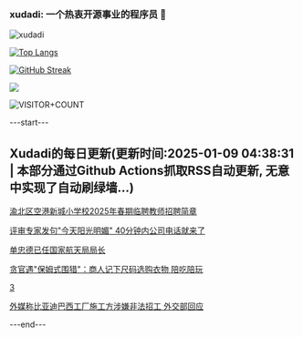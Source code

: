 ### xudadi: 一个热衷开源事业的程序员 👋

![xudadi](https://github-readme-stats-git-masterorgs-github-readme-stats-team.vercel.app/api?username=xudadi)

[![Top Langs](https://github-readme-stats.vercel.app/api/top-langs/?username=xudadi)](https://github.com/anuraghazra/github-readme-stats)

[![GitHub Streak](https://streak-stats.demolab.com?user=xudadi&locale=zh_Hans)](https://git.io/streak-stats)

![](https://raw.githubusercontent.com/xudadi/xudadi/main/assets/github-contribution-grid-snake.svg)

![VISITOR+COUNT](https://komarev.com/ghpvc/?username=xudadi&label=VISITOR+COUNT)


---start---

## Xudadi的每日更新(更新时间:2025-01-09 04:38:31 | 本部分通过Github Actions抓取RSS自动更新, 无意中实现了自动刷绿墙...)

[渝北区空港新城小学校2025年春期临聘教师招聘简章](https://www.gongkaoleida.com/article/2259459)

[评审专家发句"今天阳光明媚" 40分钟内公司电话就来了](https://m.163.com/news/article/JLDLD91O0530WJIN.html)

[单忠德已任国家航天局局长](https://m.163.com/news/article/JLDLPOD80534A4SC.html)

[贪官遇"保姆式围猎"：商人记下尺码选购衣物 陪吃陪玩](https://m.163.com/news/article/JLDK85O50534A4SC.html)

[3](https://m.163.com/touch/news/sub/domestic)

[外媒称比亚迪巴西工厂施工方涉嫌非法招工 外交部回应](https://m.163.com/news/article/JLD3ERO905198CJN.html)

---end---
